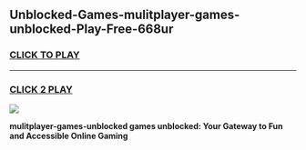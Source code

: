 
## Unblocked-Games-mulitplayer-games-unblocked-Play-Free-668ur
<h3>
<a href="https://premium76.site?title=mulitplayer-games-unblocked&ref=17A">CLICK TO PLAY</a></h3>
<hr>

<h3>
<a href="https://premium76.site?title=mulitplayer-games-unblocked&ref=17A">CLICK 2 PLAY</a>
  
</h3>

<a href="https://premium76.site?title=mulitplayer-games-unblocked&ref=17A"><img src="https://clearcache.store/games.png"></a>


**mulitplayer-games-unblocked games unblocked: Your Gateway to Fun and Accessible Online Gaming**
